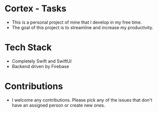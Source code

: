 # Cortex - Tasks

* This is a personal project of mine that I develop in my free time.
* The goal of this project is to streamline and increase my productivity.


# Tech Stack
* Completely Swift and SwiftUI
* Backend driven by Firebase 


# Contributions
* I welcome any contributions. Please pick any of the issues that don't have an assigned person or create new ones.

